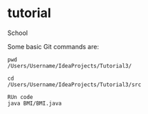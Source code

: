 # tutorial
School 



Some basic Git commands are:
```
pwd
/Users/Username/IdeaProjects/Tutorial3/

cd
/Users/Username/IdeaProjects/Tutorial3/src

RUn code 
java BMI/BMI.java

```



